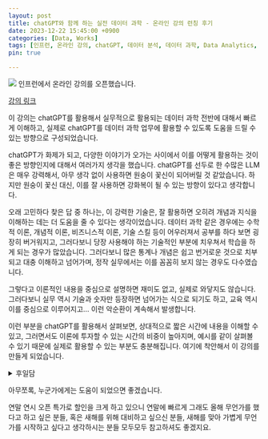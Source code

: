 ```yaml
---
layout: post
title: chatGPT와 함께 하는 실전 데이터 과학 - 온라인 강의 런칭 후기
date: 2023-12-22 15:45:00 +0900
categories: [Data, Works]
tags: [인프런, 온라인 강의, chatGPT, 데이터 분석, 데이터 과학, Data Analytics, Data Science, LLM, 인공지능]
pin: true

---
```


![](https://cojette.files.wordpress.com/2023/12/dallc2b7e-2023-10-24-14.05.47-render-of-a-3d-logo-with-the-text-chatgpt-clearly-and-prominently-displayed-at-the-forefront.-behind-it-the-text-ec9980-ed95a8eabb98-ed9598eb8a94-eb8db0ec9d.png)
인프런에서 온라인 강의를 오픈했습니다.

[강의 링크](https://inf.run/z1GAn)

이 강의는 chatGPT를 활용해서 실무적으로 활용되는 데이터 과학 전반에 대해서 빠르게 이해하고, 실제로 chatGPT를 데이터 과학 업무에 활용할 수 있도록 도움을 드릴 수 있는 방향으로 구성되었습니다.

chatGPT가 화제가 되고, 다양한 이야기가 오가는 사이에서 이를 어떻게 활용하는 것이 좋은 방향인지에 대해서 여러가지 생각을 했습니다. chatGPT를 선두로 한 수많은 LLM은 매우 강력해서, 아무 생각 없이 사용하면 원숭이 꽃신이 되어버릴 것 같았습니다. 하지만 원숭이 꽃신 대신, 이를 잘 사용하면 강화복이 될 수 있는 방향이 있다고 생각합니다.

오래 고민하다 찾은 답 중 하나는, 이 강력한 기술은, 잘 활용하면 오히려 개념과 지식을 이해하는 데는 더 도움을 줄 수 있다는 생각이었습니다. 데이터 과학 같은 경우에는 수학적 이론, 개념적 이론, 비즈니스적 이론, 기술 스킬 등이 어우러져서 공부를 하다 보면 굉장히 버거워지고, 그러다보니 당장 사용해야 하는 기술적인 부분에 치우쳐서 학습을 하게 되는 경우가 많았습니다. 그러다보니 많은 통계나 개념은 쉽고 번거로운 것으로 치부되고 대충 이해하고 넘어가며, 정작 실무에서는 이를 꼼꼼히 보지 않는 경우도 다수였습니다.

그렇다고 이론적인 내용을 중심으로 설명하면 재미도 없고, 실제로 와닿지도 않습니다. 그러다보니 실무 역시 기술과 숫자만 등장하면 넘어가는 식으로 되기도 하고, 교육 역시 이를 중심으로 이루어지고… 이런 악순환이 계속해서 발생합니다.

이런 부분을 chatGPT를 활용해서 살펴보면, 상대적으로 짧은 시간에 내용을 이해할 수 있고, 그러면서도 이론에 투자할 수 있는 시간의 비중이 높아지며, 예시를 같이 살펴볼 수 있기 때문에 실제로 활용할 수 있는 부분도 충분해집니다. 여기에 착안해서 이 강의를 만들게 되었습니다.



<details>
  <summary>후일담</summary>
      
  사실 무언가 강의를 만들어야 겠다는 생각은 꽤 오래 전에 했는데(시간적 여유가 날이면 날마다 생기는 것이 아니므로...), 한 번 만들어서, 개인지도를 할 일이 있어서 써먹어 보았고, 나쁘지 않았다. <br>
    
  하지만 너무 뻔했고, 누구나 할 수 있는 것 같았다. 물론 누구나 할 수 있는 강의는 수요도 많기 때문에 그게 더 사람들이 좋아했을 지도 모르겠다. 하지만 그런 걸 굳이 내가 할 필요가 있을까? 이미 널리고 널린 자료를 내가 특색없이 가지고 와봐야 그냥 그 널린 것을 더 늘리는 정도밖에 되지 않을까 하는 생각이 들었다. <br>
  
  그래서 다 들어엎고, 오늘날에 더욱 직접적으로 도움이 되면서 많이 흔하지 않은, 그러면서도 어렵지 않은 교육 컨텐츠를 만들고 싶었고, 이에 대해서 몇 달간 고민하고, 이 생각을 구체화했다. <br>

  이 과정도 별로 쉽지 않았지만, 이 이후는 더 쉽지 않았다. 이 주제로 무언가를 만들자니 강의 자료가 너무 빈약해지거나 너무 뚱뚱해져서, 그 적정선을 맞추고 쉬우면서도 너무 가볍지 않는 선, 그리고 그 안에서 너무 과하지 않으면서도 부족하지 않게 적절히 경고와 팁을 담는 것, 그러면서도 내가 하고 싶은 말들을 담는 과정 하나하나가 다소 어려웠다. <br>

  그렇게 미니멀리즘으로(?) 결과를 만들다보니 결과물은 또 매우 작고(짧고), 게다가 수작업이다보니 아주 예쁘고 깔끔한 모양새는 아니기도 하다. 하지만 군더더기 많은 것보다는 낫고, 수작업에서 나오는 강사의 특징 같은 건 어쩔 수 없는 일이지. <br>

  늘 그렇듯이, 결과에 그 과정이 얼마나 어렵고 험난하고 많은 고민이 있었는지를 직설적으로 담는 것은 촌스럽고 쓸데없으며 결과를 오히려 더 해치는 일이다. 그냥 이런 데서 후일담으로 키득거리면서 보는 것 정도면 충분하다. <br>

  게다가 만드는 것은 고통의 연속이었다.  심지어 막판에는 거의 정상 상태가 아니었는데. 예전에 온라인 강의 다른 플랫폼에서 찍었을 때는 찍기만 하는 거였고 그것만으로도 충분히 고통이었는데 이건 전과정 내가 다 했어야 했다. 그 과정에서 내가 녹음한 것을 계속 확인하고 편집해야 하는 것이다!!!!! <br/>
  
  와 정말 고통의 끝판왕. <br>
  
  글 퇴고도 부끄럽고 책 나온 것도 잘 못 보는데 심지어 내가 내 영상 편집을 하면서 내가 말하는 걸 수십시간 들으려니 정말...미쳐버리는 줄... 직접 편집하고 녹화하는 것 자체는 처음 해봐서 걱정이 많았지만 생각보다 어렵지 않았는데, 그 과정이 나에게 너무...괴로웠다... 정말 막바지 1주 정도는 굉장히 피폐해져 있었다... (다행히 사람들을 거의 만날 일이 없었다) <br>

  뭐, 어쨌든, 이제는 지난 일이다. <br>
  
</details>


아무쪼록, 누군가에게는 도움이 되었으면 좋겠습니다. 

연말 연시 오픈 특가로 할인을 크게 하고 있으니 연말에 빠르게 그래도 올해 무언가를 했다고 하고 싶은 분들, 혹은 새해를 위해 대비하고 싶으신 분들, 새해를 맞아 가볍게 무언가를 시작하고 싶다고 생각하시는 분들 모두모두 참고하셔도 좋겠지요. 
